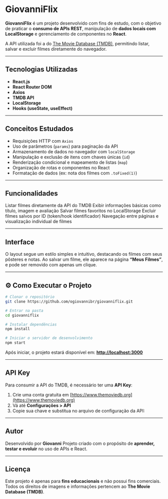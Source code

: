 # GiovanniFlix

**GiovanniFlix** é um projeto desenvolvido com fins de estudo, com o objetivo de praticar o **consumo de APIs REST**, manipulação de **dados locais com LocalStorage** e gerenciamento de componentes no **React**.

A API utilizada foi a do [The Movie Database (TMDB)](https://www.themoviedb.org/), permitindo listar, salvar e excluir filmes diretamente do navegador.

---

## Tecnologias Utilizadas

* **React.js**
* **React Router DOM**
* **Axios**
* **TMDB API**
* **LocalStorage**
* **Hooks (useState, useEffect)**

---

## Conceitos Estudados

* Requisições HTTP com `Axios`
* Uso de parâmetros (`params`) para paginação da API
* Armazenamento de dados no navegador com `localStorage`
* Manipulação e exclusão de itens com chaves únicas (`id`)
* Renderização condicional e mapeamento de listas (`map`)
* Organização de rotas e componentes no React
* Formatação de dados (ex: nota dos filmes com `.toFixed(1)`)

---

## Funcionalidades

 Listar filmes diretamente da API do TMDB
 Exibir informações básicas como título, imagem e avaliação
 Salvar filmes favoritos no LocalStorage
 Excluir filmes salvos por ID (token/hook identificador)
 Navegação entre páginas e visualização individual de filmes

---

## Interface

O layout segue um estilo simples e intuitivo, destacando os filmes com seus pôsteres e notas.
Ao salvar um filme, ele aparece na página **“Meus Filmes”**, e pode ser removido com apenas um clique.

---

## ⚙️ Como Executar o Projeto

```bash
# Clonar o repositório
git clone https://github.com/ogiovannibr/giovanniflix.git

# Entrar na pasta
cd giovanniflix

# Instalar dependências
npm install

# Iniciar o servidor de desenvolvimento
npm start
```

Após iniciar, o projeto estará disponível em:
 **[http://localhost:3000](http://localhost:3000)**

---

## API Key

Para consumir a API do TMDB, é necessário ter uma **API Key**:

1. Crie uma conta gratuita em [https://www.themoviedb.org](https://www.themoviedb.org)
2. Vá até **Configurações > API**
3. Copie sua chave e substitua no arquivo de configuração da API:

---

## Autor

Desenvolvido por **Giovanni**
Projeto criado com o propósito de **aprender, testar e evoluir** no uso de APIs e React.

---

## Licença

Este projeto é apenas para **fins educacionais** e não possui fins comerciais.
Todos os direitos de imagens e informações pertencem ao **The Movie Database (TMDB)**.
